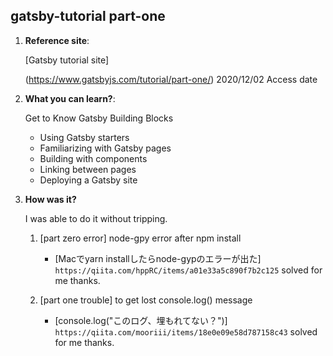 ## gatsby-tutorial part-one

1.  **Reference site**: 

    [Gatsby tutorial site]

    (https://www.gatsbyjs.com/tutorial/part-one/)  2020/12/02 Access date

2.  **What you can learn?**:

    Get to Know Gatsby Building Blocks

    - Using Gatsby starters
    - Familiarizing with Gatsby pages
    - Building with components
    - Linking between pages
    - Deploying a Gatsby site

3.  **How was it?**

    I was able to do it without tripping.

    1. [part zero error] node-gpy error after npm install 
        - [Macでyarn installしたらnode-gypのエラーが出た] 
        `https://qiita.com/hppRC/items/a01e33a5c890f7b2c125` solved for me thanks.

    2. [part one trouble] to get lost console.log() message
        - [console.log("このログ、埋もれてない？")] 
        `https://qiita.com/mooriii/items/18e0e09e58d787158c43` solved for me thanks.